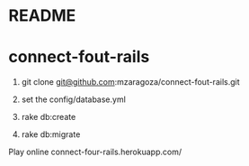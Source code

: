 # README
# connect-fout-rails

1) git clone git@github.com:mzaragoza/connect-fout-rails.git

2) set the config/database.yml

3) rake db:create

4) rake db:migrate


Play online connect-four-rails.herokuapp.com/
